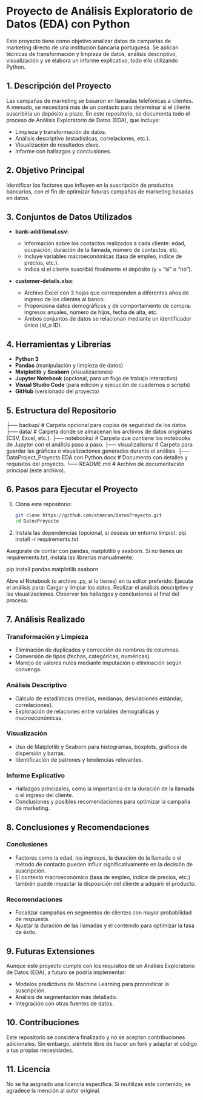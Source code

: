 # Proyecto de Análisis Exploratorio de Datos (EDA) con Python

Este proyecto tiene como objetivo analizar datos de campañas de marketing directo de una institución bancaria portuguesa. Se aplican técnicas de transformación y limpieza de datos, análisis descriptivo, visualización y se elabora un informe explicativo, todo ello utilizando Python.

## 1. Descripción del Proyecto

Las campañas de marketing se basaron en llamadas telefónicas a clientes. A menudo, se necesitará más de un contacto para determinar si el cliente suscribiría un depósito a plazo. En este repositorio, se documenta todo el proceso de Análisis Exploratorio de Datos (EDA), que incluye:

- Limpieza y transformación de datos.
- Análisis descriptivo (estadísticas, correlaciones, etc.).
- Visualización de resultados clave.
- Informe con hallazgos y conclusiones.

## 2. Objetivo Principal

Identificar los factores que influyen en la suscripción de productos bancarios, con el fin de optimizar futuras campañas de marketing basadas en datos.

## 3. Conjuntos de Datos Utilizados

- **bank-additional.csv**: 
  - Información sobre los contactos realizados a cada cliente: edad, ocupación, duración de la llamada, número de contactos, etc.
  - Incluye variables macroeconómicas (tasa de empleo, índice de precios, etc.).
  - Indica si el cliente suscribió finalmente el depósito (y = “sí” o “no”).

- **customer-details.xlsx**: 
  - Archivo Excel con 3 hojas que corresponden a diferentes años de ingreso de los clientes al banco.
  - Proporciona datos demográficos y de comportamiento de compra: ingresos anuales, número de hijos, fecha de alta, etc.
  - Ambos conjuntos de datos se relacionan mediante un identificador único (id_o ID).

## 4. Herramientas y Librerías

- **Python 3**
- **Pandas** (manipulación y limpieza de datos)
- **Matplotlib** y **Seaborn** (visualizaciones)
- **Jupyter Notebook** (opcional, para un flujo de trabajo interactivo)
- **Visual Studio Code** (para edición y ejecución de cuadernos o scripts)
- **GitHub** (versionado del proyecto)

## 5. Estructura del Repositorio
├── backup/                    # Carpeta opcional para copias de seguridad de los datos.
├── data/                      # Carpeta donde se almacenan los archivos de datos originales (CSV, Excel, etc.).
├── notebooks/                 # Carpeta que contiene los notebooks de Jupyter con el análisis paso a paso.
├── visualizations/            # Carpeta para guardar las gráficas o visualizaciones generadas durante el análisis.
├── DataProject_Proyecto EDA con Python.docx  # Documento con detalles y requisitos del proyecto.
└── README.md                  # Archivo de documentación principal (este archivo).


## 6. Pasos para Ejecutar el Proyecto

1. Clona este repositorio:
   ```bash
   git clone https://github.com/atnecan/DatosProyecto.git
   cd DatosProyecto

 2. Instala las dependencias (opcional, si deseas un entorno limpio):
   pip install -r requirements.txt

   Asegúrate de contar con pandas, matplotlib y seaborn. Si no tienes un requirements.txt, instala las librerías manualmente:

   pip install pandas matplotlib seaborn

   Abre el Notebook (o archivo .py, si lo tienes) en tu editor preferido:
   Ejecuta el análisis para:
   Cargar y limpiar los datos.
   Realizar el análisis descriptivo y las visualizaciones.
   Observar los hallazgos y conclusiones al final del proceso.   

## 7. Análisis Realizado

### Transformación y Limpieza

- Eliminación de duplicados y corrección de nombres de columnas.
- Conversión de tipos (fechas, categóricas, numéricas).
- Manejo de valores nulos mediante imputación o eliminación según convenga.

### Análisis Descriptivo

- Cálculo de estadísticas (medias, medianas, desviaciones estándar, correlaciones).
- Exploración de relaciones entre variables demográficas y macroeconómicas.

### Visualización

- Uso de Matplotlib y Seaborn para histogramas, boxplots, gráficos de dispersión y barras.
- Identificación de patrones y tendencias relevantes.

### Informe Explicativo

- Hallazgos principales, como la importancia de la duración de la llamada o el ingreso del cliente.
- Conclusiones y posibles recomendaciones para optimizar la campaña de marketing.

## 8. Conclusiones y Recomendaciones

### Conclusiones

- Factores como la edad, los ingresos, la duración de la llamada o el método de contacto pueden influir significativamente en la decisión de suscripción.
- El contexto macroeconómico (tasa de empleo, índice de precios, etc.) también puede impactar la disposición del cliente a adquirir el producto.

### Recomendaciones

- Focalizar campañas en segmentos de clientes con mayor probabilidad de respuesta.
- Ajustar la duración de las llamadas y el contenido para optimizar la tasa de éxito.

## 9. Futuras Extensiones

Aunque este proyecto cumple con los requisitos de un Análisis Exploratorio de Datos (EDA), a futuro se podría implementar:

- Modelos predictivos de Machine Learning para pronosticar la suscripción.
- Análisis de segmentación más detallado.
- Integración con otras fuentes de datos.

## 10. Contribuciones

Este repositorio se considera finalizado y no se aceptan contribuciones adicionales. Sin embargo, siéntete libre de hacer un fork y adaptar el código a tus propias necesidades.

## 11. Licencia

No se ha asignado una licencia específica. Si reutilizas este contenido, se agradece la mención al autor original.